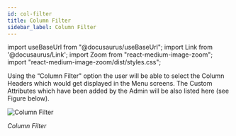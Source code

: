 ```yaml
---
id: col-filter
title: Column Filter
sidebar_label: Column Filter
---
```

import useBaseUrl from "@docusaurus/useBaseUrl";
import Link from '@docusaurus/Link';
import Zoom from "react-medium-image-zoom";
import "react-medium-image-zoom/dist/styles.css";

Using the “Column Filter" option the user will be able to select the Column Headers which would get displayed in the Menu screens. The Custom Attributes which have been added by the Admin will be also listed here (see Figure below).

  <div class="center">
    <Zoom>
      <img alt="Column Filter" src={useBaseUrl('doc-images/user-guide/cf31.png')}/>
    </Zoom>
  </div>

*Column Filter*
